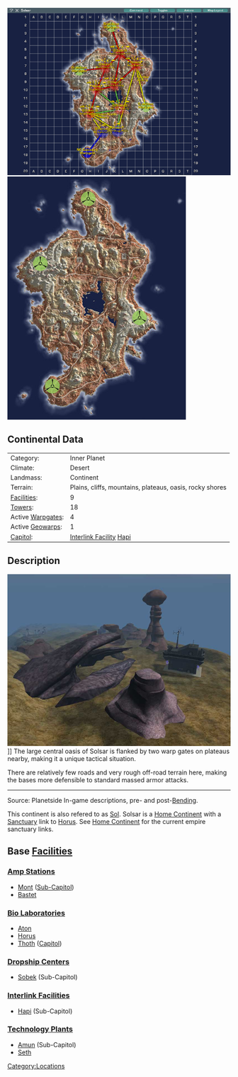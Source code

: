 ![](images/SolsarMap.jpg "fig:SolsarMap.jpg")
![](images/Solsar_Terrain.jpg "fig:Solsar_Terrain.jpg")

## Continental Data

|                                          |                                                                             |
| ---------------------------------------- | --------------------------------------------------------------------------- |
| Category:                                | Inner Planet                                                                |
| Climate:                                 | Desert                                                                      |
| Landmass:                                | Continent                                                                   |
| Terrain:                                 | Plains, cliffs, mountains, plateaus, oasis, rocky shores                    |
| [Facilities](Facilities "wikilink"):     | 9                                                                           |
| [Towers](Tower "wikilink"):              | 18                                                                          |
| Active [Warpgates](Warpgate "wikilink"): | 4                                                                           |
| Active [Geowarps](Geowarp "wikilink"):   | 1                                                                           |
| [Capitol](Capitol "wikilink"):           | [Interlink Facility](Interlink_Facility "wikilink") [Hapi](Hapi "wikilink") |

## Description

![](images/Rockswarpgate.jpg "fig:Rockswarpgate.jpg")\]\] The large central
oasis of Solsar is flanked by two warp gates on plateaus nearby, making
it a unique tactical situation.

There are relatively few roads and very rough off-road terrain here,
making the bases more defensible to standard massed armor attacks.

---

Source: Planetside In-game descriptions, pre- and
post-[Bending](Bending "wikilink").

This continent is also refered to as
[Sol](Acronyms_and_Slang "wikilink"). Solsar is a [Home
Continent](Home_Continent "wikilink") with a
[Sanctuary](Sanctuary "wikilink") link to [Horus](Horus "wikilink"). See
[Home Continent](Home_Continent "wikilink") for the current empire
sanctuary links.

## Base [Facilities](Facilities "wikilink")

### [Amp Stations](Amp_Station "wikilink")

- [Mont](Mont "wikilink") ([Sub-Capitol](Sub-Capitol "wikilink"))
- [Bastet](Bastet "wikilink")

### [Bio Laboratories](Bio_Laboratories "wikilink")

- [Aton](Aton "wikilink")
- [Horus](Horus "wikilink")
- [Thoth](Thoth "wikilink") ([Capitol](Capitol "wikilink"))

### [Dropship Centers](Dropship_Center "wikilink")

- [Sobek](Sobek "wikilink") (Sub-Capitol)

### [Interlink Facilities](Interlink_Facilities "wikilink")

- [Hapi](Hapi "wikilink") (Sub-Capitol)

### [Technology Plants](Technology_Plant "wikilink")

- [Amun](Amun "wikilink") (Sub-Capitol)
- [Seth](Seth "wikilink")

[Category:Locations](Category:Locations "wikilink")
